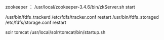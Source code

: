 zookeeper ： /usr/local/zookeeper-3.4.6/bin/zkServer.sh start

/usr/bin/fdfs_trackerd /etc/fdfs/tracker.conf restart
/usr/bin/fdfs_storaged /etc/fdfs/storage.conf restart

solr tomcat /usr/local/solr/tomcat/bin/startup.sh